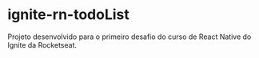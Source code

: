 # ignite-rn-todoList
Projeto desenvolvido para o primeiro desafio do curso de React Native do Ignite da Rocketseat.
